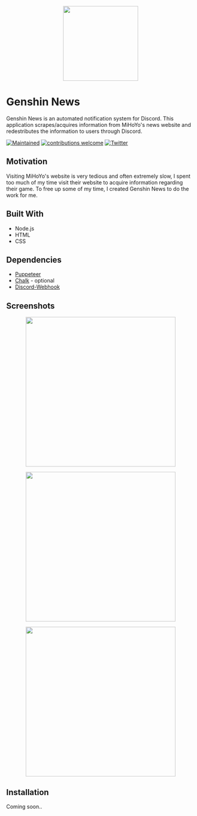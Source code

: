 <p align="center"><img src="https://genshinnews.com/paimon.png" width="200"></p>  

# Genshin News
Genshin News is an automated notification system for Discord. This application scrapes/acquires information from MiHoYo's news website and redestributes the information to users through Discord. 

[![Maintained](https://img.shields.io/maintenance/yes/2020)](https://github.com/ptrlrd/Genshin-News/commits/main) 
[![contributions welcome](https://img.shields.io/badge/contributions-welcome-brightgreen.svg?style=flat)](https://github.com/ptrlrd/Genshin-News/issues) 
[![Twitter](https://img.shields.io/twitter/follow/ptrlrd)](https://twitter.com/ptrlrd) 

## Motivation
Visiting MiHoYo's website is very tedious and often extremely slow, I spent too much of my time visit their website to acquire information regarding their game. To free up some of my time, I created Genshin News to do the work for me.

## Built With
* Node.js
* HTML
* CSS

## Dependencies
* [Puppeteer](https://github.com/puppeteer/puppeteer)
* [Chalk](https://www.npmjs.com/package/chalk) - optional
* [Discord-Webhook](https://www.npmjs.com/package/webhook-discord)

## Screenshots
<p align="center"><img src="https://genshinnews.com/images/example.png" width="400"></p>  
<p align="center"><img src="https://genshinnews.com/images/examplewebsite.png" width="400"></p>  
<p align="center"><img src="https://genshinnews.com/images/exampleterminal.png" width="400"></p>  

## Installation
Coming soon..
